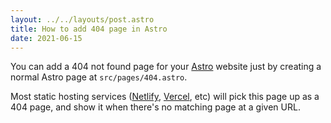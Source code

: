 ```yaml
---
layout: ../../layouts/post.astro
title: How to add 404 page in Astro
date: 2021-06-15
---
```


You can add a 404 not found page for your [Astro](https://astro.build) website just by creating a normal Astro page at `src/pages/404.astro`.

Most static hosting services ([Netlify](https://netlify.com), [Vercel](https://vercel.com), etc) will pick this page up as a 404 page, and show it when there's no matching page at a given URL.
